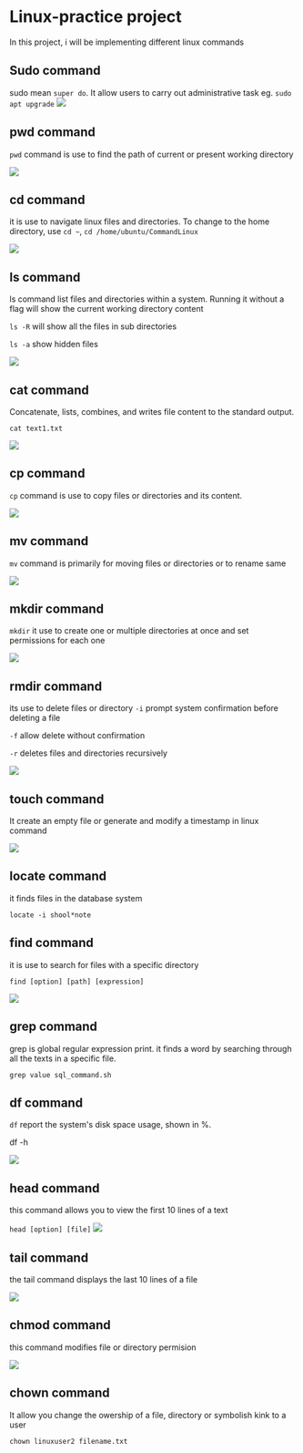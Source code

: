 # Linux-practice project

In this project, i will be implementing different linux commands

## Sudo command

sudo mean ` super do `. It allow users to carry out administrative task
eg. `sudo apt upgrade`
![](img/1.Sudo.png)

## pwd command
 
 `pwd` command is use to find the path of current or present working directory

 ![](img/2.pwd.png)

 ## cd command

 it is use to navigate linux files and directories. To change to the home directory, use `cd ~`, `cd /home/ubuntu/CommandLinux`

 ![](img/3.cd.png)

 ## ls command

 ls command list files and directories within a system. Running it without a flag will show the current working directory content

 `ls -R` will show all the files in sub directories

 `ls -a` show hidden files

 ![](img/4.ls.png)


## cat command

Concatenate, lists, combines, and writes file content to the standard output.

`cat text1.txt`

![](img/5.cat.png)

## cp command

`cp` command is use to copy files or directories and its content.

![](img/6.cp.png)

## mv command

`mv` command is primarily for moving files or directories or to rename same

![](img/7.mv.png)

## mkdir command

`mkdir` it use to create one or multiple directories at once and set permissions for each one

![](img/8mkdir.png)

## rmdir command

its use to delete files or directory
`-i` prompt system confirmation before deleting a file

`-f` allow delete without confirmation

`-r` deletes files and directories recursively

![](img/9.rm.png)

## touch command

It create an empty file or generate and modify a timestamp in linux command

![](img/11.touch.png)

## locate command

it finds files in the database system

`locate -i shool*note`

## find command

it is use to search for files with a specific directory

`find [option] [path] [expression]`

![](img/13.find.png)

## grep command

grep is global regular expression print. it finds a word by searching through all the texts in a specific file.

`grep value sql_command.sh`

## df command

`df` report the system's disk space usage, shown in %.

df -h

![](img/15.df.png)

## head command

this command allows you to view the first 10 lines of a text

`head [option] [file]`
![](img/16.head.png)

## tail command

the tail command displays the last 10 lines of a file

![](img/18.tail.png)

## chmod command

this command modifies file or directory permision

![](img/21.chmod.png)

## chown command

It allow you change the owership of a file, directory or symbolish kink to a user

`chown linuxuser2 filename.txt
`